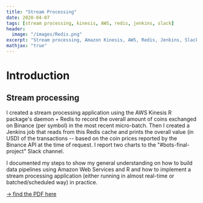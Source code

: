 ```yaml
---
title: "Stream Processing"
date: 2020-04-07
tags: [stream processing, kinesis, AWS, redis, jenkins, slack]
header:
  image: "/images/Redis.png"
excerpt: "Stream processing, Amazon Kinesis, AWS, Redis, Jenkins, Slack"
mathjax: "true"
---
```


# Introduction

## Stream processing
I created a stream processing application using the AWS Kinesis R package's daemon + Redis to record the overall amount of coins exchanged on Binance (per symbol) in the most recent micro-batch.
Then I created a Jenkins job that reads from this Redis cache and prints the overall value (in USD) of the transactions -- based on the coin prices reported by the Binance API at the time of request. 
I report two charts to the "#bots-final-project" Slack channel.

I documented my steps to show my general understanding on how to build data pipelines using Amazon Web Services and R and how to implement a stream processing application (either running in almost real-time or batched/scheduled way) in practice.

[-> find the PDF here](/assets/stream.pdf)

